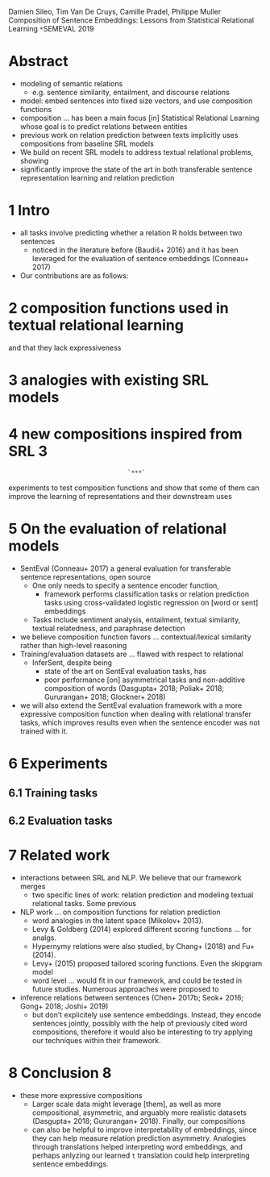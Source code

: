 Damien Sileo, Tim Van De Cruys, Camille Pradel, Philippe Muller
Composition of Sentence Embeddings:
  Lessons from Statistical Relational Learning
`*`SEMEVAL 2019

# Abstract

* modeling of semantic relations
  * e.g. sentence similarity, entailment, and discourse relations
* model: embed sentences into fixed size vectors, and use composition functions
* composition ... has been a main focus [in] Statistical Relational Learning
  whose goal is to predict relations between entities
* previous work on relation prediction between texts implicitly uses
  compositions from baseline SRL models
* We build on recent SRL models to address textual relational problems, showing
* significantly improve the state of the art
  in both transferable sentence representation learning and relation prediction

# 1 Intro

* all tasks involve predicting whether a relation R holds between two sentences
  * noticed in the literature before (Baudiš+ 2016) and it has been
    leveraged for the evaluation of sentence embeddings (Conneau+ 2017)
* Our contributions are as follows:

# 2 composition functions used in textual relational learning
and that they lack expressiveness

# 3 analogies with existing SRL models

# 4 new compositions inspired from SRL 3

                                     `***`

experiments to test composition functions and show that some of them can
improve the learning of representations and their downstream uses

# 5 On the evaluation of relational models

* SentEval (Conneau+ 2017)
  a general evaluation for transferable sentence representations, open source
  * One only needs to specify a sentence encoder function,
    * framework performs classification tasks or relation prediction tasks
      using cross-validated logistic regression on [word or sent] embeddings
  * Tasks include sentiment analysis, entailment, textual similarity, textual
    relatedness, and paraphrase detection
* we believe composition function favors ... contextual/lexical similarity
  rather than high-level reasoning
* Training/evaluation datasets are ... flawed with respect to relational
  * InferSent, despite being
    * state of the art on SentEval evaluation tasks, has
    * poor performance [on] asymmetrical tasks and non-additive composition of
      words (Dasgupta+ 2018; Poliak+ 2018; Gururangan+ 2018; Glockner+ 2018)
* we will also extend the SentEval evaluation framework with a more expressive
  composition function when dealing with relational transfer tasks, which
  improves results even when the sentence encoder was not trained with it.

# 6 Experiments

## 6.1 Training tasks

## 6.2 Evaluation tasks

# 7 Related work

* interactions between SRL and NLP. We believe that our framework merges
  * two specific lines of work: relation prediction and
    modeling textual relational tasks.  Some previous
* NLP work ... on composition functions for relation prediction
  * word analogies in the latent space (Mikolov+ 2013).
  * Levy & Goldberg (2014) explored different scoring functions ... for analgs.
  * Hypernymy relations were also studied, by Chang+ (2018) and Fu+ (2014).
  * Levy+ (2015) proposed tailored scoring functions.  Even the skipgram model
  * word level ... would fit in our framework, and could be tested in future
    studies. Numerous approaches  were proposed to
* inference relations between sentences
  (Chen+ 2017b; Seok+ 2016; Gong+ 2018; Joshi+ 2019)
  * but don’t explicitely use sentence embeddings. Instead, they encode
    sentences jointly, possibly with the help of previously cited word
    compositions, therefore it would also be interesting to try applying our
    techniques within their framework.

# 8 Conclusion 8

* these more expressive compositions
  * Larger scale data might leverage [them], as well as more compositional,
    asymmetric, and arguably more realistic datasets (Dasgupta+ 2018;
    Gururangan+ 2018). Finally, our compositions
  * can also be helpful to improve interpretability of embeddings, since they
    can help measure relation prediction asymmetry.
    Analogies through translations helped interpreting word embeddings, and
    perhaps anlyzing our learned `t` translation could help interpreting
    sentence embeddings.
